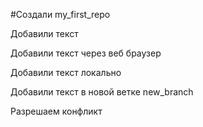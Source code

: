 ﻿#Создали my_first_repo

Добавили текст 

Добавили текст через веб браузер

Добавили текст локально 

Добавили текст в новой ветке new_branch

Разрешаем конфликт

